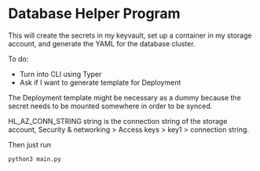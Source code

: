 # Database Helper Program

This will create the secrets in my keyvault, set up a container in my storage account, and generate the YAML for the database cluster.

To do:

- Turn into CLI using Typer
- Ask if I want to generate template for Deployment

The Deployment template might be necessary as a dummy because the secret needs to be mounted somewhere in order to be synced.

HL_AZ_CONN_STRING string is the connection string of the storage account, Security & networking > Access keys > key1 > connection string.

Then just run

`python3 main.py`



